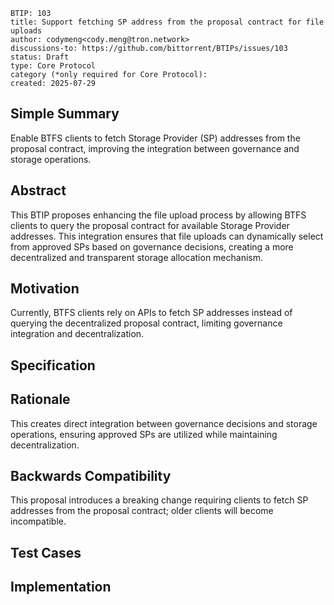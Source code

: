```
BTIP: 103
title: Support fetching SP address from the proposal contract for file uploads
author: codymeng<cody.meng@tron.network>
discussions-to: https://github.com/bittorrent/BTIPs/issues/103
status: Draft 
type: Core Protocol
category (*only required for Core Protocol):
created: 2025-07-29
```

## Simple Summary

Enable BTFS clients to fetch Storage Provider (SP) addresses from the proposal contract, improving the integration between governance and storage operations.

## Abstract

This BTIP proposes enhancing the file upload process by allowing BTFS clients to query the proposal contract for available Storage Provider addresses. This integration ensures that file uploads can dynamically select from approved SPs based on governance decisions, creating a more decentralized and transparent storage allocation mechanism.

## Motivation

Currently, BTFS clients rely on APIs to fetch SP addresses instead of querying the decentralized proposal contract, limiting governance integration and decentralization.

## Specification

## Rationale

This creates direct integration between governance decisions and storage operations, ensuring approved SPs are utilized while maintaining decentralization.

## Backwards Compatibility

This proposal introduces a breaking change requiring clients to fetch SP addresses from the proposal contract; older clients will become incompatible.

## Test Cases

## Implementation

